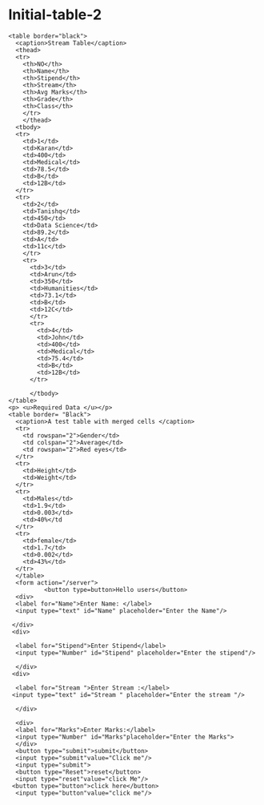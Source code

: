 # Initial-table-2
<!DOCTYPE html>
<html>
  <head>
    <title>Stream taken by students</title>
    
    <table border="black">
      <caption>Stream Table</caption>
      <thead>
      <tr>
        <th>NO</th>
        <th>Name</th>
        <th>Stipend</th>
        <th>Stream</th>
        <th>Avg Marks</th>
        <th>Grade</th>
        <th>Class</th>
        </tr>
        </thead>
      <tbody>
      <tr>
        <td>1</td>
        <td>Karan</td>
        <td>400</td>
        <td>Medical</td>
        <td>78.5</td>
        <td>B</td>
        <td>12B</td>
      </tr>
      <tr>
        <td>2</td>
        <td>Tanishq</td>
        <td>450</td>
        <td>Data Science</td>
        <td>89.2</td>
        <td>A</td>
        <td>11c</td>
        </tr>
        <tr>
          <td>3</td>
          <td>Arun</td>
          <td>350</td>
          <td>Humanities</td>
          <td>73.1</td>
          <td>B</td>
          <td>12C</td>
          </tr>
          <tr>
            <td>4</td>
            <td>John</td>
            <td>400</td>
            <td>Medical</td>
            <td>75.4</td>
            <td>B</td>
            <td>12B</td>
          </tr>
          
          </tbody>
    </table>
    <p> <u>Required Data </u></p>
    <table border= "Black">
      <caption>A test table with merged cells </caption>
      <tr>
        <td rowspan="2">Gender</td>
        <td colspan="2">Average</td>
        <td rowspan="2">Red eyes</td>
      </tr>
      <tr>
        <td>Height</td>
        <td>Weight</td>
      </tr>
      <tr>
        <td>Males</td>
        <td>1.9</td>
        <td>0.003</td>
        <td>40%</td
      </tr>
      <tr>
        <td>female</td>
        <td>1.7</td>
        <td>0.002</td>
        <td>43%</td>
      </tr>
      </table>
      <form action="/server">
              <button type=button>Hello users</button>
      <div>
      <label for="Name">Enter Name: </label>
      <input type="text" id="Name" placeholder="Enter the Name"/>
     
     </div>
     <div>
     
      <label for="Stipend">Enter Stipend</label>
      <input type="Number" id="Stipend" placeholder="Enter the stipend"/>
      
      </div>
     <div>
      
      <label for="Stream ">Enter Stream :</label>
     <input type="text" id="Stream " placeholder="Enter the stream "/>
      
      </div>
      
      <div>
      <label for="Marks">Enter Marks:</label>
      <input type="Number" id="Marks"placeholder="Enter the Marks">
      </div>
      <button type="submit">submit</button>
      <input type="submit"value="Click me"/>
      <input type="submit">
      <button type="Reset">reset</button>
      <input type="reset"value="click Me"/>
     <button type="button">click here</button>
      <input type="button"value="click me"/>
     
     

</form>
  </head>
  <body>
      
  </body>
</html>
